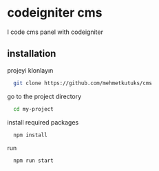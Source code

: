 
# codeigniter cms

I code cms panel with codeigniter


## installation

projeyi klonlayın

```bash
  git clone https://github.com/mehmetkutuks/cms
```

go to the project directory

```bash
  cd my-project
```

install required packages

```bash
  npm install
```

run
```bash
  npm run start
```

  
